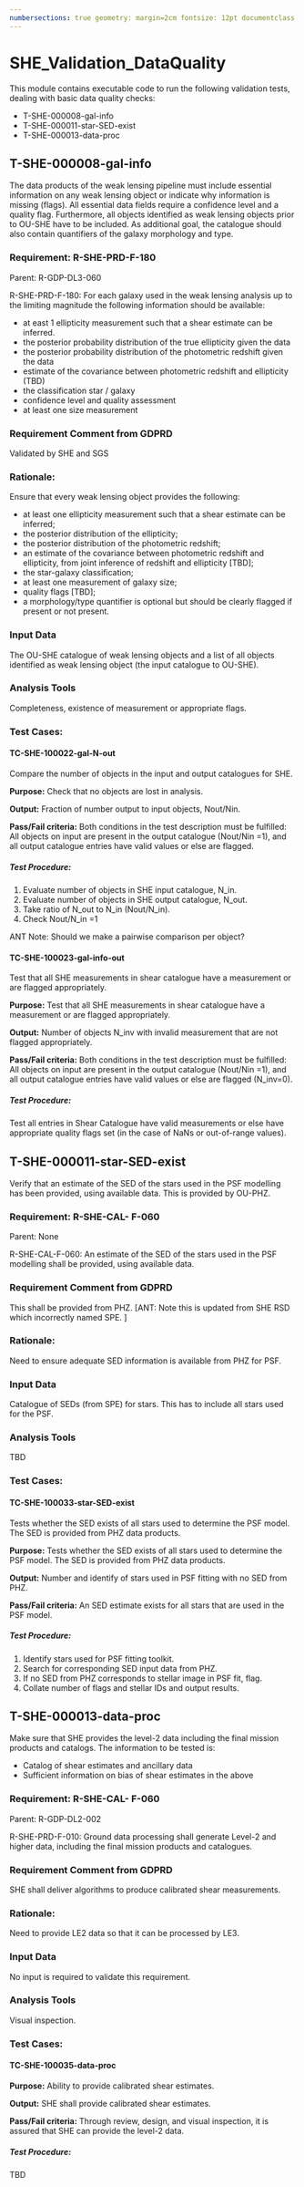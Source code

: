 ```yaml
---
numbersections: true geometry: margin=2cm fontsize: 12pt documentclass: article
---
```


# SHE_Validation_DataQuality

This module contains executable code to run the following validation tests, dealing with basic data quality checks:

* T-SHE-000008-gal-info
* T-SHE-000011-star-SED-exist
* T-SHE-000013-data-proc

## T-SHE-000008-gal-info

The data products of the weak lensing pipeline must include essential information on any weak lensing object or indicate
why information is missing (flags). All essential data fields require a confidence level and a quality flag.
Furthermore, all objects identified as weak lensing objects prior to OU-SHE have to be included. As additional goal, the
catalogue should also contain quantifiers of the galaxy morphology and type.

### Requirement: R-SHE-PRD-F-180

Parent: R-GDP-DL3-060

R-SHE-PRD-F-180: For each galaxy used in the weak lensing analysis up to the limiting magnitude the following
information should be available:

- at east 1 ellipticity measurement such that a shear estimate can be inferred.
- the posterior probability distribution of the true ellipticity given the data
- the posterior probability distribution of the photometric redshift given the data
- estimate of the covariance between photometric redshift and ellipticity (TBD)
- the classification star / galaxy
- confidence level and quality assessment
- at least one size measurement

### Requirement Comment from GDPRD

Validated by SHE and SGS

### Rationale:

Ensure that every weak lensing object provides the following:

- at least one ellipticity measurement such that a shear estimate can be inferred;
- the posterior distribution of the ellipticity;
- the posterior distribution of the photometric redshift;
- an estimate of the covariance between photometric redshift and ellipticity, from joint inference of redshift and
  ellipticity [TBD];
- the star-galaxy classification;
- at least one measurement of galaxy size;
- quality flags [TBD];
- a morphology/type quantifier is optional but should be clearly flagged if present or not present.

### Input Data

The OU-SHE catalogue of weak lensing objects and a list of all objects identified as weak lensing object (the input
catalogue to OU-SHE).

### Analysis Tools

Completeness, existence of measurement or appropriate flags.

### Test Cases:

#### TC-SHE-100022-gal-N-out

Compare the number of objects in the input and output catalogues for SHE.

**Purpose:** Check that no objects are lost in analysis.

**Output:** Fraction of number output to input objects, Nout/Nin.

**Pass/Fail criteria:** Both conditions in the test description must be fulfilled: All objects on input are present in
the output catalogue (Nout/Nin =1), and all output catalogue entries have valid values or else are flagged.

##### Test Procedure:

1. Evaluate number of objects in SHE input catalogue, N\_in.
2. Evaluate number of objects in SHE output catalogue, N\_out.
3. Take ratio of N\_out to N\_in (Nout/N\_in).
4. Check Nout/N\_in =1

ANT Note: Should we make a pairwise comparison per object?

#### TC-SHE-100023-gal-info-out

Test that all SHE measurements in shear catalogue have a measurement or are flagged appropriately.

**Purpose:** Test that all SHE measurements in shear catalogue have a measurement or are flagged appropriately.

**Output:** Number of objects N\_inv with invalid measurement that are not flagged appropriately.

**Pass/Fail criteria:** Both conditions in the test description must be fulfilled: All objects on input are present in
the output catalogue (Nout/Nin =1), and all output catalogue entries have valid values or else are flagged (N\_inv=0).

##### Test Procedure:

Test all entries in Shear Catalogue have valid measurements or else have appropriate quality flags set (in the case of
NaNs or out-of-range values).

## T-SHE-000011-star-SED-exist

Verify that an estimate of the SED of the stars used in the PSF modelling has been provided, using available data. This
is provided by OU-PHZ.

### Requirement: R-SHE-CAL- F-060

Parent: None

R-SHE-CAL-F-060: An estimate of the SED of the stars used in the PSF modelling shall be provided, using available data.

### Requirement Comment from GDPRD

This shall be provided from PHZ.
[ANT: Note this is updated from SHE RSD which incorrectly named SPE. ]

### Rationale:

Need to ensure adequate SED information is available from PHZ for PSF.

### Input Data

Catalogue of SEDs (from SPE) for stars. This has to include all stars used for the PSF.

### Analysis Tools

TBD

### Test Cases:

#### TC-SHE-100033-star-SED-exist

Tests whether the SED exists of all stars used to determine the PSF model. The SED is provided from PHZ data products.

**Purpose:** Tests whether the SED exists of all stars used to determine the PSF model. The SED is provided from PHZ
data products.

**Output:** Number and identify of stars used in PSF fitting with no SED from PHZ.

**Pass/Fail criteria:** An SED estimate exists for all stars that are used in the PSF model.

##### Test Procedure:

1. Identify stars used for PSF fitting toolkit.
2. Search for corresponding SED input data from PHZ.
3. If no SED from PHZ corresponds to stellar image in PSF fit, flag.
4. Collate number of flags and stellar IDs and output results.

## T-SHE-000013-data-proc

Make sure that SHE provides the level-2 data including the final mission products and catalogs. The information to be
tested is:
* Catalog of shear estimates and ancillary data
* Sufficient information on bias of shear estimates in the above

### Requirement: R-SHE-CAL- F-060

Parent: R-GDP-DL2-002

R-SHE-PRD-F-010: Ground data processing shall generate Level-2 and higher data, including the final mission products and
catalogues.

### Requirement Comment from GDPRD

SHE shall deliver algorithms to produce calibrated shear measurements.

### Rationale:

Need to provide LE2 data so that it can be processed by LE3.

### Input Data

No input is required to validate this requirement.

### Analysis Tools

Visual inspection.

### Test Cases:

#### TC-SHE-100035-data-proc

**Purpose:** Ability to provide calibrated shear estimates.

**Output:** SHE shall provide calibrated shear estimates.

**Pass/Fail criteria:** Through review, design, and visual inspection, it is assured that SHE can provide the level-2
data.

##### Test Procedure:

TBD
